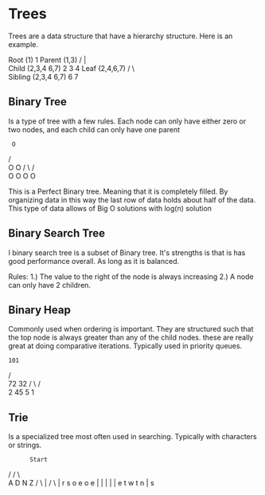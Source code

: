 # Trees

Trees are a data structure that have a hierarchy structure. Here is an example.

Root (1)                                        1
    Parent (1,3)                              / | \
        Child (2,3,4 6,7)                    2  3  4
            Leaf (2,4,6,7)                     / \   
                Sibling (2,3,4 6,7)           6   7

## Binary Tree

Is a type of tree with a few rules. Each node can only have either zero or two nodes, and each child can only have one parent

     O
   /   \
  O     O
 / \   / \
O   O O   O

This is a Perfect Binary tree. Meaning that it is completely filled. By organizing data in this way the last row of data holds about half of the data. This type of data allows of Big O solutions with log(n) solution

## Binary Search Tree

I binary search tree is a subset of Binary tree. It's strengths is that is has good performance overall. As long as it is balanced. 

Rules:
1.) The value to the right of the node is always increasing
2.) A node can only have 2 children. 

## Binary Heap

Commonly used when ordering is important. They are structured such that the top node is always greater than any of the child nodes. these are really great at doing comparative iterations. Typically used in priority queues.

    101
   /   \
  72    32
 / \    / \
2  45  5   1

## Trie

Is a specialized tree most often used in searching. Typically with characters or strings. 

          Start
   /    /    \       \
  A     D      N     Z
 / \    |     / \    |
r   s   o    e   o   e
|       |    |   |   |
e       t    w   t   n
             |
             s